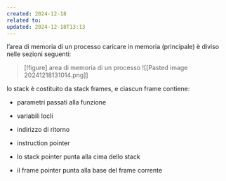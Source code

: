 ```yaml
---
created: 2024-12-18
related to: 
updated: 2024-12-18T13:13
---
```

l’area di memoria di un processo caricare in memoria (principale) è diviso nelle sezioni seguenti:
>[!figure] area di memoria di un processo
![[Pasted image 20241218131014.png]]

lo stack è costituito da stack frames, e ciascun frame contiene:
- parametri passati alla funzione
- variabili locli
- indirizzo di ritorno
- instruction pointer

- lo stack pointer punta alla cima dello stack 
- il frame pointer punta alla base del frame corrente